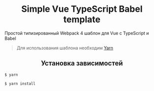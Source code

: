 <h1 align="center">Simple Vue TypeScript Babel template</h1>
<p>Простой типизированный Webpack 4 шаблон для Vue с TypeScript и Babel</p>

> Для использования шаблона необходим <a href="https://yarnpkg.com/">Yarn</a>

<h2 align="center">Установка зависимостей</h2>

```bash
$ yarn
```

```bash
$ yarn install
```
